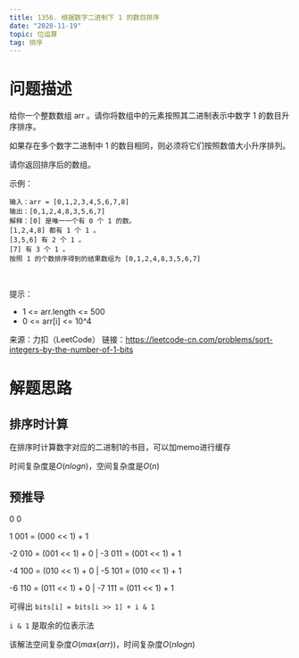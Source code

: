 ```yaml
---
title: 1356. 根据数字二进制下 1 的数目排序
date: "2020-11-19"
topic: 位运算
tag: 排序
---
```


# 问题描述

给你一个整数数组 arr 。请你将数组中的元素按照其二进制表示中数字 1 的数目升序排序。

如果存在多个数字二进制中 1 的数目相同，则必须将它们按照数值大小升序排列。

请你返回排序后的数组。
 

示例：
```
输入：arr = [0,1,2,3,4,5,6,7,8]
输出：[0,1,2,4,8,3,5,6,7]
解释：[0] 是唯一一个有 0 个 1 的数。
[1,2,4,8] 都有 1 个 1 。
[3,5,6] 有 2 个 1 。
[7] 有 3 个 1 。
按照 1 的个数排序得到的结果数组为 [0,1,2,4,8,3,5,6,7]
```
 

提示：
- 1 <= arr.length <= 500
- 0 <= arr[i] <= 10^4

来源：力扣（LeetCode）
链接：https://leetcode-cn.com/problems/sort-integers-by-the-number-of-1-bits


# 解题思路

## 排序时计算

在排序时计算数字对应的二进制1的书目，可以加memo进行缓存

时间复杂度是$O(nlogn)$，空间复杂度是$O(n)$

## 预推导

0 0

1 001 = (000 << 1) + 1

-2 010 = (001 << 1) + 0
|
-3 011 = (001 << 1) + 1

-4 100 = (010 << 1) + 0
|
-5 101 = (010 << 1) + 1

-6 110 = (011 << 1) + 0
|
-7 111 = (011 << 1) + 1

可得出 `bits[i] = bits[i >> 1] + i & 1`

`i & 1` 是取余的位表示法

该解法空间复杂度$O(max(arr))$，时间复杂度$O(nlogn)$

